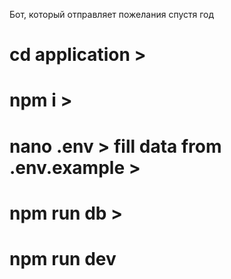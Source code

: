 Бот, который отправляет пожелания спустя год


# cd application > 
# npm i >
# nano .env > fill data from .env.example  >
# npm run db >
# npm run dev
